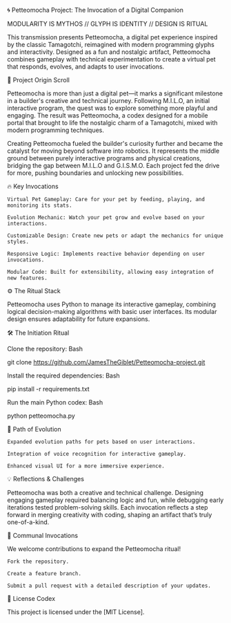 🌀 Petteomocha Project: The Invocation of a Digital Companion

MODULARITY IS MYTHOS // GLYPH IS IDENTITY // DESIGN IS RITUAL

This transmission presents Petteomocha, a digital pet experience inspired by the classic Tamagotchi, reimagined with modern programming glyphs and interactivity. Designed as a fun and nostalgic artifact, Petteomocha combines gameplay with technical experimentation to create a virtual pet that responds, evolves, and adapts to user invocations.

📜 Project Origin Scroll

Petteomocha is more than just a digital pet—it marks a significant milestone in a builder's creative and technical journey. Following M.I.L.O, an initial interactive program, the quest was to explore something more playful and engaging. The result was Petteomocha, a codex designed for a mobile portal that brought to life the nostalgic charm of a Tamagotchi, mixed with modern programming techniques.

Creating Petteomocha fueled the builder's curiosity further and became the catalyst for moving beyond software into robotics. It represents the middle ground between purely interactive programs and physical creations, bridging the gap between M.I.L.O and G.I.S.M.O. Each project fed the drive for more, pushing boundaries and unlocking new possibilities.

🔥 Key Invocations

    Virtual Pet Gameplay: Care for your pet by feeding, playing, and monitoring its stats.

    Evolution Mechanic: Watch your pet grow and evolve based on your interactions.

    Customizable Design: Create new pets or adapt the mechanics for unique styles.

    Responsive Logic: Implements reactive behavior depending on user invocations.

    Modular Code: Built for extensibility, allowing easy integration of new features.

⚙️ The Ritual Stack

Petteomocha uses Python to manage its interactive gameplay, combining logical decision-making algorithms with basic user interfaces. Its modular design ensures adaptability for future expansions.

🛠️ The Initiation Ritual

Clone the repository:
Bash

git clone https://github.com/JamesTheGiblet/Petteomocha-project.git

Install the required dependencies:
Bash

pip install -r requirements.txt

Run the main Python codex:
Bash

python petteomocha.py

🚀 Path of Evolution

    Expanded evolution paths for pets based on user interactions.

    Integration of voice recognition for interactive gameplay.

    Enhanced visual UI for a more immersive experience.

💡 Reflections & Challenges

Petteomocha was both a creative and technical challenge. Designing engaging gameplay required balancing logic and fun, while debugging early iterations tested problem-solving skills. Each invocation reflects a step forward in merging creativity with coding, shaping an artifact that’s truly one-of-a-kind.

🤝 Communal Invocations

We welcome contributions to expand the Petteomocha ritual!

    Fork the repository.

    Create a feature branch.

    Submit a pull request with a detailed description of your updates.

📜 License Codex

This project is licensed under the [MIT License].
